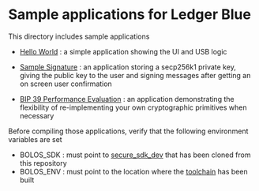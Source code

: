 # Sample applications for Ledger Blue 

This directory includes sample applications

  - [Hello World](https://github.com/LedgerHQ/blue-sample-apps/tree/master/blue-app-helloworld) : a simple application showing the UI and USB logic

  - [Sample Signature](https://github.com/LedgerHQ/blue-sample-apps/tree/master/blue-app-samplesign) : an application storing a secp256k1 private key, giving the public key to the user and signing messages after getting an on screen user confirmation

  - [BIP 39 Performance Evaluation](https://github.com/LedgerHQ/blue-sample-apps/tree/master/blue-app-bip39perf) : an application demonstrating the flexibility of re-implementing your own cryptographic primitives when necessary 

Before compiling those applications, verify that the following environment variables are set

  - BOLOS_SDK : must point to [secure_sdk_dev](https://github.com/LedgerHQ/blue-secure-sdk/tree/master) that  has been cloned from this repository
  - BOLOS_ENV : must point to the location where the [toolchain](https://github.com/LedgerHQ/blue-devenv/tree/master) has been built
 
